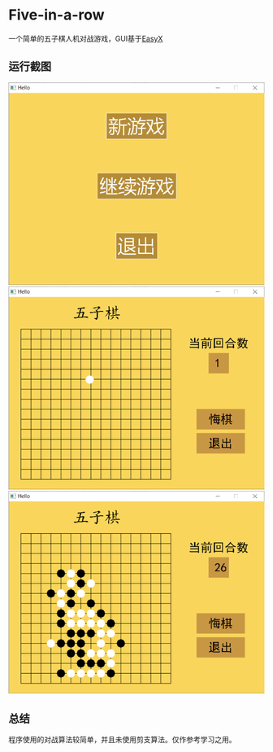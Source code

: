 # Five-in-a-row
一个简单的五子棋人机对战游戏，GUI基于[EasyX](https://easyx.cn/)

## 运行截图
![img1](https://raw.githubusercontent.com/cporoske/Five-in-a-row/master/images/five-1.png "img1")
![img1](https://raw.githubusercontent.com/cporoske/Five-in-a-row/master/images/five-2.png "img1")
![img1](https://raw.githubusercontent.com/cporoske/Five-in-a-row/master/images/five-3.png "img1")

## 总结
程序使用的对战算法较简单，并且未使用剪支算法。仅作参考学习之用。
